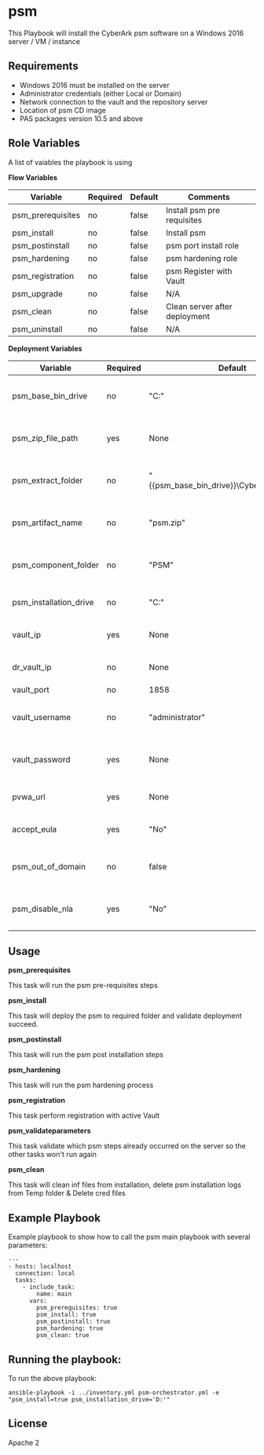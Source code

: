 # psm

This Playbook will install the CyberArk psm software on a Windows 2016 server / VM / instance

Requirements
------------

- Windows 2016 must be installed on the server
- Administrator credentials (either Local or Domain)
- Network connection to the vault and the repository server
- Location of psm CD image
- PAS packages version 10.5 and above


## Role Variables

A list of vaiables the playbook is using 

**Flow Variables**
                    
| Variable                         | Required     | Default                                                                        | Comments                                 |
|----------------------------------|--------------|--------------------------------------------------------------------------------|------------------------------------------|
| psm_prerequisites                | no           | false                                                                          | Install psm pre requisites               |
| psm_install                      | no           | false                                                                          | Install psm                              |
| psm_postinstall                  | no           | false                                                                          | psm port install role                    |
| psm_hardening                    | no           | false                                                                          | psm hardening role                       |
| psm_registration                 | no           | false                                                                          | psm Register with Vault                  |
| psm_upgrade                      | no           | false                                                                          | N/A                                      |
| psm_clean                        | no           | false                                                                          | Clean server after deployment            |
| psm_uninstall                    | no           | false                                                                          | N/A                                      |

**Deployment Variables**

| Variable                         | Required     | Default                                                                        | Comments                                 |
|----------------------------------|--------------|--------------------------------------------------------------------------------|------------------------------------------|
| psm_base_bin_drive               | no           | "C:"                                                                           | Base path to extract CyberArk packages   |
| psm_zip_file_path                | yes          | None                                                                           | Zip File path of CyberArk packages       |
| psm_extract_folder               | no           | "{{psm_base_bin_drive}}\\Cyberark\\packages"                                   | Path to extract the CyberArk packages    |
| psm_artifact_name                | no           | "psm.zip"                                                                      | zip file name of psm package             |
| psm_component_folder             | no           | "PSM"                                                                          | The name of psm unzip folder             |
| psm_installation_drive           | no           | "C:"                                                                           | Base drive to install psm                |
| vault_ip                         | yes          | None                                                                           | Vault ip to perform registration         |
| dr_vault_ip                      | no           | None                                                                           | vault dr ip to perform registration      |
| vault_port                       | no           | 1858                                                                           | vault port                               |
| vault_username                   | no           | "administrator"                                                                | vault username to perform registration   |
| vault_password                   | yes          | None                                                                           | vault password to perform registration   |
| pvwa_url                         | yes          | None                                                                           | URL of registered PVWA                   |
| accept_eula                      | yes          | "No"                                                                           | Accepting EULA condition                 |
| psm_out_of_domain                | no           | false                                                                          | Flag if server is out of domain          |
| psm_disable_nla                  | yes          | "No"                                                                           | This will disable NLA on the server      |


## Usage 

**psm_prerequisites**

This task will run the psm pre-requisites steps

**psm_install**

This task will deploy the psm to required folder and validate deployment succeed.

**psm_postinstall**

This task will run the psm post installation steps

**psm_hardening**

This task will run the psm hardening process

**psm_registration**

This task perform registration with active Vault

**psm_validateparameters**

This task validate which psm steps already occurred on the server so the other tasks won't run again

**psm_clean**

This task will clean inf files from installation, delete psm installation logs from Temp folder & Delete cred files


## Example Playbook

Example playbook to show how to call the psm main playbook with several parameters:

    ---
    - hosts: localhost
      connection: local
      tasks:
        - include_task:
            name: main
          vars:
            psm_prerequisites: true
            psm_install: true
            psm_postinstall: true
            psm_hardening: true
            psm_clean: true

## Running the  playbook:

To run the above playbook:

    ansible-playbook -i ../inventory.yml psm-orchestrator.yml -e "psm_install=true psm_installation_drive='D:'"

## License

Apache 2
